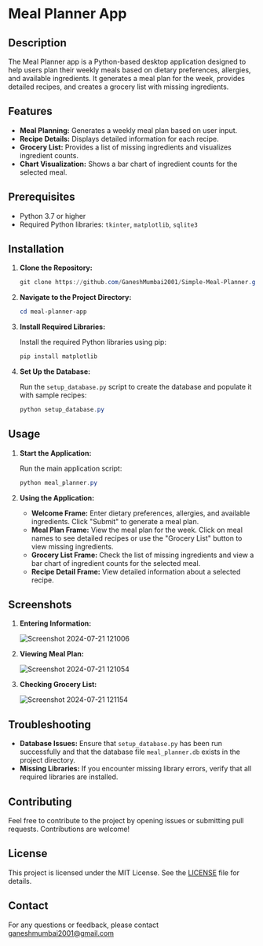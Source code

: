# Meal Planner App

## Description

The Meal Planner app is a Python-based desktop application designed to help users plan their weekly meals based on dietary preferences, allergies, and available ingredients. It generates a meal plan for the week, provides detailed recipes, and creates a grocery list with missing ingredients.

## Features

- **Meal Planning:** Generates a weekly meal plan based on user input.
- **Recipe Details:** Displays detailed information for each recipe.
- **Grocery List:** Provides a list of missing ingredients and visualizes ingredient counts.
- **Chart Visualization:** Shows a bar chart of ingredient counts for the selected meal.

## Prerequisites

- Python 3.7 or higher
- Required Python libraries: `tkinter`, `matplotlib`, `sqlite3`

## Installation

1. **Clone the Repository:**

    ```powershell
    git clone https://github.com/GaneshMumbai2001/Simple-Meal-Planner.git
    ```

2. **Navigate to the Project Directory:**

    ```powershell
    cd meal-planner-app
    ```

3. **Install Required Libraries:**

    Install the required Python libraries using pip:

    ```powershell
    pip install matplotlib
    ```

4. **Set Up the Database:**

    Run the `setup_database.py` script to create the database and populate it with sample recipes:

    ```powershell
    python setup_database.py
    ```

## Usage

1. **Start the Application:**

    Run the main application script:

    ```powershell
    python meal_planner.py
    ```

2. **Using the Application:**

    - **Welcome Frame:** Enter dietary preferences, allergies, and available ingredients. Click "Submit" to generate a meal plan.
    - **Meal Plan Frame:** View the meal plan for the week. Click on meal names to see detailed recipes or use the "Grocery List" button to view missing ingredients.
    - **Grocery List Frame:** Check the list of missing ingredients and view a bar chart of ingredient counts for the selected meal.
    - **Recipe Detail Frame:** View detailed information about a selected recipe.

## Screenshots

1. **Entering Information:**

   ![Screenshot 2024-07-21 121006](https://github.com/user-attachments/assets/4534f8d2-b557-401f-b7fa-bc32ac989f8e)


2. **Viewing Meal Plan:**

   ![Screenshot 2024-07-21 121054](https://github.com/user-attachments/assets/957ccebb-b196-4d45-87a8-d8539b3aeec2)


3. **Checking Grocery List:**

   ![Screenshot 2024-07-21 121154](https://github.com/user-attachments/assets/7073c03a-0d30-4383-a046-ec965d07d1cd)


## Troubleshooting

- **Database Issues:** Ensure that `setup_database.py` has been run successfully and that the database file `meal_planner.db` exists in the project directory.
- **Missing Libraries:** If you encounter missing library errors, verify that all required libraries are installed.

## Contributing

Feel free to contribute to the project by opening issues or submitting pull requests. Contributions are welcome!

## License

This project is licensed under the MIT License. See the [LICENSE](LICENSE) file for details.

## Contact

For any questions or feedback, please contact ganeshmumbai2001@gmail.com
